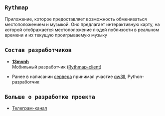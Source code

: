 ## `Rythmap`
Приложение, которое предоставляет возможность обмениваться местоположением и музыкой. Оно предлагает интерактивную карту, на которой отображается местоположение людей поблизости в реальном времени и их текущую проигрываемую музыку

## `Состав разработчиков`

- [**13mvnh**](https://github.com/mvnh/)  
Мобильный разработчик ([Rythmap-client](https://github.com/Rythmap/Rythmap-client))

- Ранее в написании [сервера](https://github.com/Rythmap/Rythmap-server) принимал участие [qw3ll](https://github.com/alexpervushin), Python-разработчик

## `Больше о разработке проекта`
- [Телеграм-канал](t.me/Rythmap)
